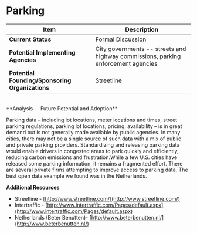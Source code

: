 # Parking
| Item | Description |
| --- | --- |
| **Current Status** | Formal Discussion |
| **Potential Implementing Agencies** | City governments -- streets and highway commissions, parking enforcement agencies |
| **Potential Founding/Sponsoring Organizations** | Streetline |
<br>
**Analysis -- Future Potential and Adoption**

Parking data – including lot locations, meter locations and times, street parking regulations, parking lot locations, pricing, availability – is in great demand but is not generally made available by public agencies. In many cities, there may not be a single source of such data with a mix of public and private parking providers. Standardizing and releasing parking data would enable drivers in congested areas to park quickly and efficiently, reducing carbon emissions and frustration.While a few U.S. cities have released some parking information, it remains a fragmented effort. There are several private firms attempting to improve access to parking data. The best open data example we found was in the Netherlands.

**Additional Resources**

*   Streetline - [http://www.streetline.com/](http://www.streetline.com/)
*   Intertraffic - [http://www.intertraffic.com/Pages/default.aspx](http://www.intertraffic.com/Pages/default.aspx)
*   Netherlands (Beter Benutten)- [http://www.beterbenutten.nl/](http://www.beterbenutten.nl/)

